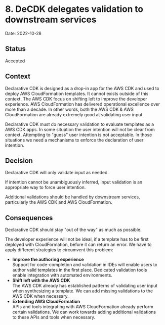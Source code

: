 # 8. DeCDK delegates validation to downstream services

Date: 2022-10-28

## Status

Accepted

## Context

Declarative CDK is designed as a drop-in app for the AWS CDK and used to deploy AWS CloudFormation templates. It cannot exists outside of this context.
The AWS CDK focus on shifting left to improve the developer experience.
AWS CloudFormation has delivered operational excellence over more than a decade.
In other words, both the AWS CDK & AWS CloudFormation are already extremely good at validating user input.

Declarative CDK must do necessary validation to evaluate templates as a AWS CDK apps.
In some situation the user intention will not be clear from context. Attempting to "guess" user intention is not acceptable. In those situations we need a mechanisms to enforce the declaration of user intention.

## Decision

Declarative CDK will only validate input as needed.

If intention cannot be unambiguously inferred, input validation is an appropriate way to force user intention.

Additional validations should be handled by downstream services, particularly the AWS CDK and AWS CloudFormation.

## Consequences

Declarative CDK should stay "out of the way" as much as possible.

The developer experience will not be ideal, if a template has to be first deployed with CloudFormation, before it can return an error.
We have to apply different strategies to circumvent this problem:

- **Improve the authoring experience**\
  Support for code-completion and validation in IDEs will enable users to author valid templates in the first place.
  Dedicated validation tools enable integration with automated environments.
- **Shift left with the AWS CDK**\
  The AWS CDK already has established patterns of validating user input when synthesizing a template. We can add missing validations to the AWS CDK when necessary.
- **Extending AWS CloudFormation**\
  APIs and tools integrating with AWS CloudFormation already perform certain validations. We can work towards adding additional validations to these APIs and tools when necessary.
